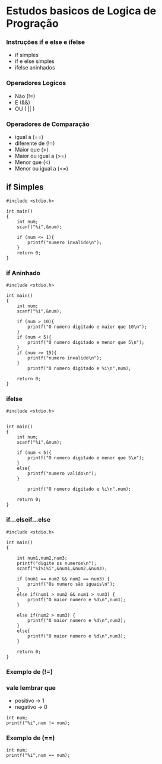 #  Estudos basicos de Logica de Progração

### Instruções if e else e ifelse
* if simples
* if e else simples
* ifelse aninhados 

### Operadores Logicos 
* Não (!=)
* E (&&)
* OU ( || )

### Operadores de Comparação 
* igual a (==)
* diferente de (!=)
* Maior que (>)
* Maior ou igual a (>=)
* Menor que (<)
* Menor ou igual a (<=)

## if Simples

~~~~
#include <stdio.h>

int main()
{
    int num;
    scanf("%i",&num);

    if (num <= 1){
        printf("numero invalido\n");
    }
    return 0;
}
~~~~
### if Aninhado
~~~~
#include <stdio.h>

int main()
{
    int num;
    scanf("%i",&num);

    if (num > 10){
        printf("O numero digitado e maior que 10\n");
    }
    if (num < 5){
        printf("O numero digitado e menor que 5\n");
    }
    if (num >= 15){
        printf("numero invalido\n");
    }
        printf("O numero digitado e %i\n",num);

    return 0;
}
~~~~

### ifelse
~~~~
#include <stdio.h>


int main()
{
    int num;
    scanf("%i",&num);
    
    if (num < 5){
        printf("O numero digitado e menor que 5\n");
    }
    else{
        printf("numero valido\n");
    }

        printf("O numero digitado e %i\n",num);

    return 0;
} 
~~~~
### if...elseif...else 
~~~~
#include <stdio.h>

int main()
{

    int num1,num2,num3;
    printf("digite os numeros\n");
    scanf("%i%i%i",&num1,&num2,&num3);

    if (num1 == num2 && num2 == num3) {
        printf("Os numero são iguais\n");
    }
    else if(num1 > num2 && num1 > num3) {
        printf("O maior numero e %d\n",num1);
    }

    else if(num2 > num3) {
        printf("O maior numero e %d\n",num2);
    }
    else{
        printf("O maior numero e %d\n",num3);
    }

    return 0;
}
~~~~
### Exemplo de (!=)

### vale lembrar que

* positivo -> 1
* negativo -> 0

~~~
int num;
printf("%i",num != num);
~~~

### Exemplo de (==)
~~~
int num;
printf("%i",num == num);
~~~